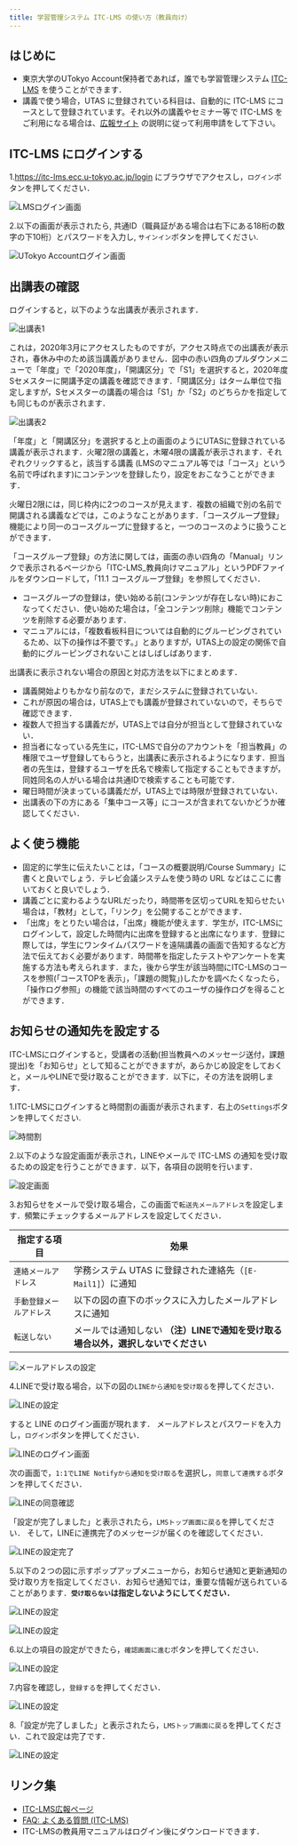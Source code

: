```yaml
---
title: 学習管理システム ITC-LMS の使い方（教員向け）
---
```


## はじめに
* 東京大学のUTokyo Account保持者であれば，誰でも学習管理システム <a href="https://itc-lms.ecc.u-tokyo.ac.jp/login" target="_blank">ITC-LMS</a> を使うことができます．
* 講義で使う場合，UTAS に登録されている科目は、自動的に ITC-LMS にコースとして登録されています。それ以外の講義やセミナー等で ITC-LMS をご利用になる場合は、<a href="https://www.ecc.u-tokyo.ac.jp/itc-lms/" target="_blank">広報サイト</a>
の説明に従って利用申請をして下さい。

## ITC-LMS にログインする

1.<a href="https://itc-lms.ecc.u-tokyo.ac.jp/login" target="_blank">https://itc-lms.ecc.u-tokyo.ac.jp/login</a> にブラウザでアクセスし，`ログイン`ボタンを押してください．

![LMSログイン画面](../lms_students/img/login.png)

2.以下の画面が表示されたら, 共通ID（職員証がある場合は右下にある18桁の数字の下10桁）とパスワードを入力し, `サインイン`ボタンを押してください.

![UTokyo Accountログイン画面](../lms_students/img/UTAC.png)

## 出講表の確認
ログインすると，以下のような出講表が表示されます．

![出講表1](img/schedule1.png)

これは，2020年3月にアクセスしたものですが，アクセス時点での出講表が表示され，春休み中のため該当講義がありません．図中の赤い四角のプルダウンメニューで「年度」で「2020年度」，「開講区分」で「S1」を選択すると，2020年度Sセメスターに開講予定の講義を確認できます．「開講区分」はターム単位で指定しますが，Sセメスターの講義の場合は「S1」か「S2」のどちらかを指定しても同じものが表示されます．

![出講表2](img/schedule2.png)

「年度」と「開講区分」を選択すると上の画面のようにUTASに登録されている講義が表示されます．火曜2限の講義と，木曜4限の講義が表示されます．それぞれクリックすると，該当する講義 (LMSのマニュアル等では「コース」という名前で呼ばれます)にコンテンツを登録したり，設定をおこなうことができます．

火曜日2限には，同じ枠内に2つのコースが見えます．複数の組織で別の名前で開講される講義などでは，このようなことがあります．「コースグループ登録」機能により同一のコースグループに登録すると，一つのコースのように扱うことができます．

「コースグループ登録」の方法に関しては，画面の赤い四角の「Manual」リンクで表示されるページから「ITC-LMS_教員向けマニュアル」というPDFファイルをダウンロードして，「11.1 コースグループ登録」を参照してください．

- コースグループの登録は，使い始める前(コンテンツが存在しない時)におこなってください．使い始めた場合は，「全コンテンツ削除」機能でコンテンツを削除する必要があります．
- マニュアルには，「複数看板科目については自動的にグルーピングされているため、以下の操作は不要です。」とありますが，UTAS上の設定の関係で自動的にグルーピングされないことはしばしばあります．

出講表に表示されない場合の原因と対応方法を以下にまとめます．

- 講義開始よりもかなり前なので，まだシステムに登録されていない．
 - これが原因の場合は，UTAS上でも講義が登録されていないので，そちらで確認できます．
- 複数人で担当する講義だが，UTAS上では自分が担当として登録されていない．
 - 担当者になっている先生に，ITC-LMSで自分のアカウントを「担当教員」の権限でユーザ登録してもらうと，出講表に表示されるようになります．担当者の先生は，登録するユーザを氏名で検索して指定することもできますが，同姓同名の人がいる場合は共通IDで検索することも可能です．
- 曜日時間が決まっている講義だが，UTAS上では時限が登録されていない．
 - 出講表の下の方にある「集中コース等」にコースが含まれてないかどうか確認してください．

## よく使う機能

- 固定的に学生に伝えたいことは，「コースの概要説明/Course Summary」に書くと良いでしょう．テレビ会議システムを使う時の URL などはここに書いておくと良いでしょう．
- 講義ごとに変わるようなURLだったり，時間帯を区切ってURLを知らせたい場合は，「教材」として，「リンク」を公開することができます．
- 「出席」をとりたい場合は，「出席」機能が使えます．学生が，ITC-LMSにログインして，設定した時間内に出席を登録すると出席になります．登録に際しては，学生にワンタイムパスワードを遠隔講義の画面で告知するなど方法で伝えておく必要があります．時間帯を指定したテストやアンケートを実施する方法も考えられます．また，後から学生が該当時間にITC-LMSのコースを参照(「コースTOPを表示」，「課題の閲覧」)したかを調べたくなったら，「操作ログ参照」の機能で該当時間のすべてのユーザの操作ログを得ることができます．

## お知らせの通知先を設定する

ITC-LMSにログインすると，受講者の活動(担当教員へのメッセージ送付，課題提出)を「お知らせ」として知ることができますが，あらかじめ設定をしておくと，メールやLINEで受け取ることができます．以下に，その方法を説明します．

1.ITC-LMSにログインすると時間割の画面が表示されます．右上の`Settings`ボタンを押してください.

![時間割](../lms_students/img/schedule.png)

2.以下のような設定画面が表示され，LINEやメールで ITC-LMS の通知を受け取るための設定を行うことができます．以下，各項目の説明を行います．

![設定画面](../lms_students/img/settings.png)

3.お知らせをメールで受け取る場合，この画面で`転送先メールアドレス`を設定します．頻繁にチェックするメールアドレスを設定してください．
<!--
学務システム UTAS に登録された連絡先（`[E-Mail1]`）を通知先に使いたい場合には，`連絡メールアドレス`を指定してください．それ以外のアドレスを使いたい場合には，`手動登録メールアドレス`を指定し，直下のボックス（以下の図では表示されていない）にメールアドレスを入力してください．
-->

|指定する項目|効果|
|---|---|
|`連絡メールアドレス`|学務システム UTAS に登録された連絡先（`[E-Mail1]`）に通知|
|`手動登録メールアドレス`|以下の図の直下のボックスに入力したメールアドレスに通知|
|`転送しない`|メールでは通知しない **（注）LINEで通知を受け取る場合以外，選択しないでください**|

![メールアドレスの設定](../lms_students/img/mail_address.png)

4.LINEで受け取る場合，以下の図の`LINEから通知を受け取る`を押してください．

![LINEの設定](../lms_students/img/LINE.png)

すると LINE のログイン画面が現れます．
メールアドレスとパスワードを入力し，`ログイン`ボタンを押してください．

![LINEのログイン画面](../lms_students/img/LINE_login.png)

次の画面で，`1:1でLINE Notifyから通知を受け取る`を選択し，`同意して連携する`ボタンを押してください．

![LINEの同意確認](../lms_students/img/LINE_confirm.png)

「設定が完了しました」と表示されたら，`LMSトップ画面に戻る`を押してください．
そして，LINEに連携完了のメッセージが届くのを確認してください．

![LINEの設定完了](../lms_students/img/LINE_completed.png)

5.以下の２つの図に示すポップアップメニューから，お知らせ通知と更新通知の受け取り方を指定してください．お知らせ通知では，重要な情報が送られていることがあります．**`受け取らない`は指定しないようにしてください．**

![LINEの設定](../lms_students/img/announcement.png)

![LINEの設定](../lms_students/img/update_notification.png)

6.以上の項目の設定ができたら，`確認画面に進む`ボタンを押してください．

![LINEの設定](../lms_students/img/confirmation.png)

7.内容を確認し，`登録する`を押してください．

![LINEの設定](../lms_students/img/completed.png)

8.「設定が完了しました」と表示されたら，`LMSトップ画面に戻る`を押してください．これで設定は完了です．

![LINEの設定](../lms_students/img/last.png)

## リンク集
- <a href="https://www.ecc.u-tokyo.ac.jp/itc-lms/">ITC-LMS広報ページ</a>
- <a href="https://www.ecc.u-tokyo.ac.jp/itc-lms/faq.html">FAQ: よくある質問 (ITC-LMS)</a>
- ITC-LMSの教員用マニュアルはログイン後にダウンロードできます．

